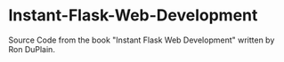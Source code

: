 Instant-Flask-Web-Development
=============================

Source Code from the book "Instant Flask Web Development" written by Ron DuPlain.
